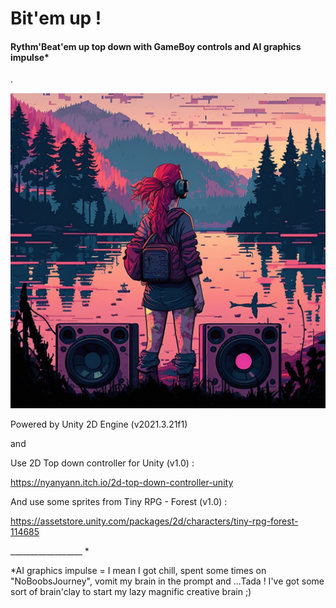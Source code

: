 # Bit'em up !
#### Rythm'Beat'em up top down with GameBoy controls and AI graphics impulse*

.

![alt text](https://github.com/NoRapport/Bit-em-up/blob/main/Title.png)


Powered by Unity 2D Engine (v2021.3.21f1)

and

Use 2D Top down controller for Unity (v1.0) :

https://nyanyann.itch.io/2d-top-down-controller-unity

And use some sprites from Tiny RPG - Forest (v1.0) :

https://assetstore.unity.com/packages/2d/characters/tiny-rpg-forest-114685


__________________ *

*AI graphics impulse = I mean I got chill, spent some times on "NoBoobsJourney", vomit my brain in the prompt and ...Tada ! I've got some sort of brain'clay to start my lazy magnific creative brain ;)
